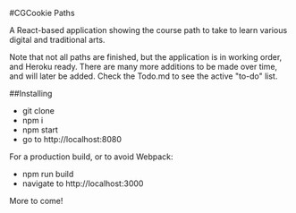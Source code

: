 #CGCookie Paths

A React-based application showing the course path to take to learn various
digital and traditional arts.

Note that not all paths are finished, but the application is in working order,
and Heroku ready. There are many more additions to be made over time, and will
later be added. Check the Todo.md to see the active "to-do" list.

##Installing

* git clone <git repo>
* npm i
* npm start
* go to http://localhost:8080

For a production build, or to avoid Webpack:

* npm run build
* navigate to http://localhost:3000

More to come!
